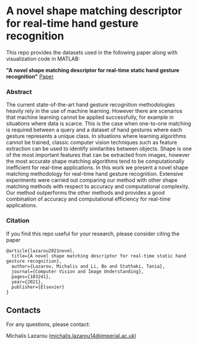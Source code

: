 # A novel shape matching descriptor for real-time hand gesture recognition

This repo provides the datasets used in the following paper along with visualization code in MATLAB:
 
**"A novel shape matching descriptor for real-time static hand gesture recognition"** [Paper](https://www.sciencedirect.com/science/article/abs/pii/S1077314221000850)
### Abstract

The current state-of-the-art hand gesture recognition methodologies heavily rely in the use of machine learning. However there are scenarios that machine learning cannot be applied successfully, for example in situations where data is scarce. This is the case when one-to-one matching is required between a query and a dataset of hand gestures where each gesture represents a unique class. In situations where learning algorithms cannot be trained, classic computer vision techniques such as feature extraction can be used to identify similarities between objects. Shape is one of the most important features that can be extracted from images, however the most accurate shape matching algorithms tend to be computationally inefficient for real-time applications. In this work we present a novel shape matching methodology for real-time hand gesture recognition. Extensive experiments were carried out comparing our method with other shape matching methods with respect to accuracy and computational complexity. Our method outperforms the other methods and provides a good combination of accuracy and computational efficiency for real-time applications.


### Citation
If you find this repo useful for your research, please consider citing the paper  
```
@article{lazarou2021novel,
  title={A novel shape matching descriptor for real-time static hand gesture recognition},
  author={Lazarou, Michalis and Li, Bo and Stathaki, Tania},
  journal={Computer Vision and Image Understanding},
  pages={103241},
  year={2021},
  publisher={Elsevier}
}
```

## Contacts
For any questions, please contact:

Michalis Lazarou (michalis.lazarou14@imperial.ac.uk)  


